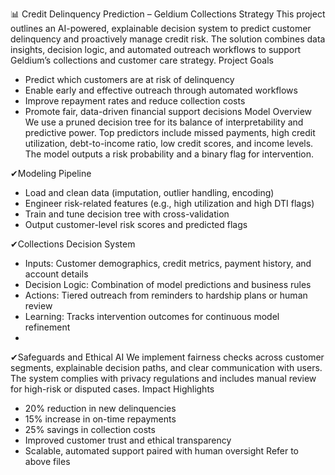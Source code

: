 📊 Credit Delinquency Prediction – Geldium Collections Strategy
This project outlines an AI-powered, explainable decision system to predict customer delinquency and proactively manage credit risk. The solution combines data insights, decision logic, and automated outreach workflows to support Geldium’s collections and customer care strategy.
Project Goals
- Predict which customers are at risk of delinquency
- Enable early and effective outreach through automated workflows
- Improve repayment rates and reduce collection costs
- Promote fair, data-driven financial support decisions
Model Overview
We use a pruned decision tree for its balance of interpretability and predictive power. Top predictors include missed payments, high credit utilization, debt-to-income ratio, low credit scores, and income levels. The model outputs a risk probability and a binary flag for intervention.

✔Modeling Pipeline
- Load and clean data (imputation, outlier handling, encoding)
- Engineer risk-related features (e.g., high utilization and high DTI flags)
- Train and tune decision tree with cross-validation
- Output customer-level risk scores and predicted flags

✔Collections Decision System
- Inputs: Customer demographics, credit metrics, payment history, and account details
- Decision Logic: Combination of model predictions and business rules
- Actions: Tiered outreach from reminders to hardship plans or human review
- Learning: Tracks intervention outcomes for continuous model refinement
- 
✔Safeguards and Ethical AI
We implement fairness checks across customer segments, explainable decision paths, and clear communication with users. The system complies with privacy regulations and includes manual review for high-risk or disputed cases.
Impact Highlights
- 20% reduction in new delinquencies
- 15% increase in on-time repayments
- 25% savings in collection costs
- Improved customer trust and ethical transparency
- Scalable, automated support paired with human oversight
  Refer to above files


